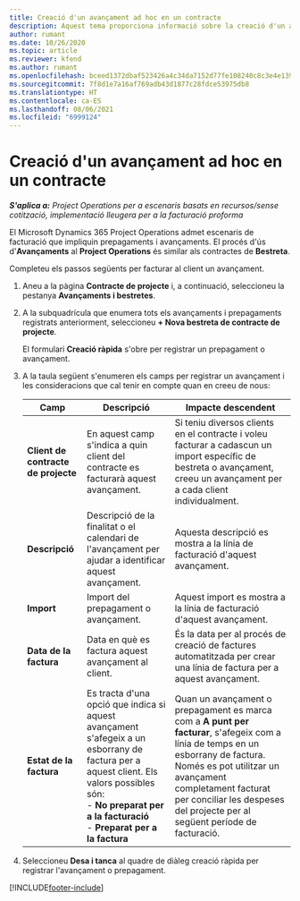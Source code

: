```yaml
---
title: Creació d'un avançament ad hoc en un contracte
description: Aquest tema proporciona informació sobre la creació d'un avançament en un contracte segons sigui necessari.
author: rumant
ms.date: 10/26/2020
ms.topic: article
ms.reviewer: kfend
ms.author: rumant
ms.openlocfilehash: bceed1372dbaf523426a4c34da7152d77fe108240c8c3e4e1390c43b1cf536a4
ms.sourcegitcommit: 7f8d1e7a16af769adb43d1877c28fdce53975db8
ms.translationtype: HT
ms.contentlocale: ca-ES
ms.lasthandoff: 08/06/2021
ms.locfileid: "6999124"
---
```

# <a name="creating-an-ad-hoc-advance-on-a-contract"></a>Creació d'un avançament ad hoc en un contracte

_**S'aplica a:** Project Operations per a escenaris basats en recursos/sense cotització, implementació lleugera per a la facturació proforma_

El Microsoft Dynamics 365 Project Operations admet escenaris de facturació que impliquin prepagaments i avançaments. El procés d'ús d'**Avançaments** al **Project Operations** és similar als contractes de **Bestreta**. 

Completeu els passos següents per facturar al client un avançament.

1. Aneu a la pàgina **Contracte de projecte** i, a continuació, seleccioneu la pestanya **Avançaments i bestretes**.
2. A la subquadrícula que enumera tots els avançaments i prepagaments registrats anteriorment, seleccioneu **+ Nova bestreta de contracte de projecte**. 

    El formulari **Creació ràpida** s'obre per registrar un prepagament o avançament.
    
3. A la taula següent s'enumeren els camps per registrar un avançament i les consideracions que cal tenir en compte quan en creeu de nous:

    | Camp | Descripció | Impacte descendent |
    | --- | --- | --- |
    | **Client de contracte de projecte** | En aquest camp s'indica a quin client del contracte es facturarà aquest avançament. | Si teniu diversos clients en el contracte i voleu facturar a cadascun un import específic de bestreta o avançament, creeu un avançament per a cada client individualment. |
    | **Descripció** | Descripció de la finalitat o el calendari de l'avançament per ajudar a identificar aquest avançament. | Aquesta descripció es mostra a la línia de facturació d'aquest avançament. |
    | **Import** | Import del prepagament o avançament. | Aquest import es mostra a la línia de facturació d'aquest avançament. |
    | **Data de la factura** | Data en què es factura aquest avançament al client. | És la data per al procés de creació de factures automatitzada per crear una línia de factura per a aquest avançament. |
    | **Estat de la factura** | Es tracta d'una opció que indica si aquest avançament s'afegeix a un esborrany de factura per a aquest client. Els valors possibles són:</br>- **No preparat per a la facturació**</br>- **Preparat per a la factura** | Quan un avançament o prepagament es marca com a **A punt per facturar**, s'afegeix com a línia de temps en un esborrany de factura. Només es pot utilitzar un avançament completament facturat per conciliar les despeses del projecte per al següent període de facturació. |

4. Seleccioneu **Desa i tanca** al quadre de diàleg creació ràpida per registrar l'avançament o prepagament.


[!INCLUDE[footer-include](../../includes/footer-banner.md)]